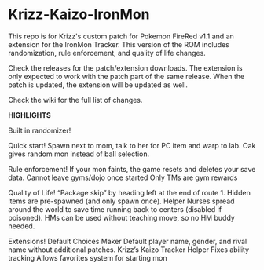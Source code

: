 # Krizz-Kaizo-IronMon
This repo is for Krizz's custom patch for Pokemon FireRed v1.1 and an extension for the IronMon Tracker. This version of the ROM includes randomization, rule enforcement, and quality of life changes.

Check the releases for the patch/extension downloads. The extension is only expected to work with the patch part of the same release. When the patch is updated, the extension will be updated as well.

Check the wiki for the full list of changes.


__HIGHLIGHTS__

Built in randomizer!

Quick start! 
  Spawn next to mom, talk to her for PC item and warp to lab. 
  Oak gives random mon instead of ball selection.

Rule enforcement!
  If your mon faints, the game resets and deletes your save data.
  Cannot leave gyms/dojo once started
  Only TMs are gym rewards

Quality of Life!
  “Package skip” by heading left at the end of route 1.
  Hidden items are pre-spawned (and only spawn once).
  Helper Nurses spread around the world to save time running back to centers (disabled if poisoned).
  HMs can be used without teaching move, so no HM buddy needed.
  
Extensions!
  Default Choices Maker
    Default player name, gender, and rival name without additional patches. 
  Krizz’s Kaizo Tracker Helper
    Fixes ability tracking
    Allows favorites system for starting mon
